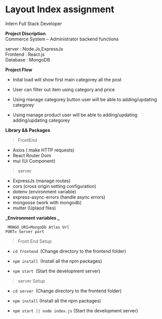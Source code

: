 # Layout Index assignment

Intern Full Stack Developer

**Project Discription**<br/>
Commerce System – Administrator backend functions

server : Node.Js,ExpressJs<br/>
Frontend : React.js<br/>
Database : MongoDB<br/>

**Project Flow**<br/>

- Inital load will show first main categorey all the post

- User can filter out item using category and price

- Using manage categorey button user will be able to adding/updating categorey

- Using manage product user will be able to adding/updating adding/updating categorey

**Library && Packages**

> FrontEnd

- Axios ( make HTTP requests)
- React Router Dom
- mui (Ui Component)

> server

- ExpressJs (manage routes)
- cors (cross origin setting configuration)
- dotenv (environment variable)
- express-async-errors (handle async errors)
- mongoose (work with mongodb)
- multer (Uplaod files)

**_Environment variables _**</br>

` MONGO_URI=MongoDb Atlas Url`</br>
`PORT= Server port ` </br>

> Front End Setup

- `cd frontend `(Change directory to the frontend folder)

- `npm install `(Install all the npm packages)

- `npm start `(Start the development server)

> server Setup

- `cd server `(Change directory to the frontend folder)

- `npm install` (Install all the npm packages)

- `npm start || node index.js` (Start the development server)
